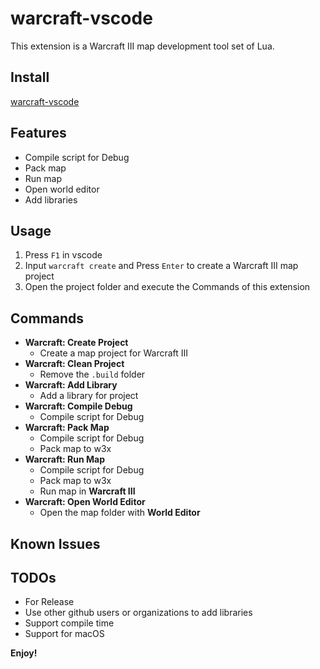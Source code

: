 # warcraft-vscode

This extension is a Warcraft III map development tool set of Lua.

## Install

[warcraft-vscode](https://marketplace.visualstudio.com/items?itemName=Dencer.warcraft-vscode)

## Features

- Compile script for Debug
- Pack map
- Run map
- Open world editor
- Add libraries

## Usage

1. Press `F1` in vscode
2. Input `warcraft create` and Press `Enter` to create a Warcraft III map project
3. Open the project folder and execute the Commands of this extension

## Commands

- **Warcraft: Create Project**
    - Create a map project for Warcraft III
- **Warcraft: Clean Project**
    - Remove the `.build` folder
- **Warcraft: Add Library**
    - Add a library for project
- **Warcraft: Compile Debug**
    - Compile script for Debug
- **Warcraft: Pack Map**
    - Compile script for Debug
    - Pack map to w3x
- **Warcraft: Run Map**
    - Compile script for Debug
    - Pack map to w3x
    - Run map in **Warcraft III**
- **Warcraft: Open World Editor**
    - Open the map folder with **World Editor**

## Known Issues

## TODOs

- For Release
- Use other github users or organizations to add libraries
- Support compile time
- Support for macOS

**Enjoy!**
